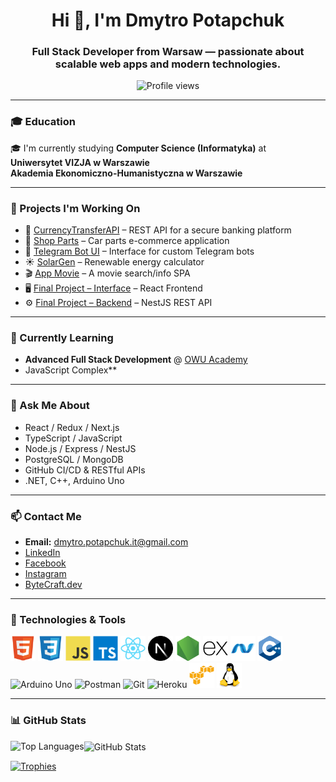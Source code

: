 <h1 align="center">Hi 👋, I'm Dmytro Potapchuk</h1>  
<h3 align="center">Full Stack Developer from Warsaw — passionate about scalable web apps and modern technologies.</h3>

<p align="center">
  <img src="https://komarev.com/ghpvc/?username=Dmytro-Potapchuk&label=Profile%20views&color=0e75b6&style=flat" alt="Profile views" />
</p>

---

### 🎓 Education

🎓 I'm currently studying **Computer Science (Informatyka)** at  
**Uniwersytet VIZJA w Warszawie** <br>
**Akademia Ekonomiczno-Humanistyczna w Warszawie**

---

### 🚀 Projects I'm Working On

- 💼 [CurrencyTransferAPI](https://github.com/Dmytro-Potapchuk/CurrencyTransferAPI) – REST API for a secure banking platform
- 🛒 [Shop Parts](https://github.com/Dmytro-Potapchuk/shop-parts) – Car parts e-commerce application
- 🤖 [Telegram Bot UI](https://keyn1991.github.io/telegram-bot-ui/) – Interface for custom Telegram bots
- ☀️ [SolarGen](https://keyn1991.github.io/solar-gen/) – Renewable energy calculator
- 🎬 [App Movie](https://keyn1991.github.io/app-movie-react-2023/) – A movie search/info SPA
- 🖥️ [Final Project – Interface](https://github.com/Keyn1991/okten-final-project-interface) – React Frontend
- ⚙️ [Final Project – Backend](https://github.com/Keyn1991/okten-final-project-backend-nestjs) – NestJS REST API

---

### 🌱 Currently Learning

- **Advanced Full Stack Development** @ [OWU Academy](https://owu.com.ua/)
- JavaScript Complex**

---

### 💬 Ask Me About

- React / Redux / Next.js
- TypeScript / JavaScript
- Node.js / Express / NestJS
- PostgreSQL / MongoDB
- GitHub CI/CD & RESTful APIs
- .NET, C++, Arduino Uno

---

### 📫 Contact Me

- **Email:** dmytro.potapchuk.it@gmail.com
- [LinkedIn](https://www.linkedin.com/in/dmytro-potapchuk-43b410273/)
- [Facebook](https://www.facebook.com/dmytro.potapchuk/)
- [Instagram](https://www.instagram.com/potapchukdmytro/)
- [ByteCraft.dev](https://portfolio-site-gpso.onrender.com//)


---

### 🧰 Technologies & Tools

<p align="left">
  <img src="https://raw.githubusercontent.com/devicons/devicon/master/icons/html5/html5-original.svg" width="40" alt="HTML5"/>
  <img src="https://raw.githubusercontent.com/devicons/devicon/master/icons/css3/css3-original.svg" width="40" alt="CSS3"/>
  <img src="https://raw.githubusercontent.com/devicons/devicon/master/icons/javascript/javascript-original.svg" width="40" alt="JavaScript"/>
  <img src="https://raw.githubusercontent.com/devicons/devicon/master/icons/typescript/typescript-original.svg" width="40" alt="TypeScript"/>
  <img src="https://raw.githubusercontent.com/devicons/devicon/master/icons/react/react-original.svg" width="40" alt="React"/>
  <img src="https://raw.githubusercontent.com/devicons/devicon/master/icons/nextjs/nextjs-original.svg" width="40" alt="Next.js"/>
  <img src="https://raw.githubusercontent.com/devicons/devicon/master/icons/nodejs/nodejs-original.svg" width="40" alt="Node.js"/>
  <img src="https://raw.githubusercontent.com/devicons/devicon/master/icons/express/express-original.svg" width="40" alt="Express"/>
  <img src="https://raw.githubusercontent.com/devicons/devicon/master/icons/dot-net/dot-net-original.svg" width="40" alt=".NET"/>
  <img src="https://raw.githubusercontent.com/devicons/devicon/master/icons/cplusplus/cplusplus-original.svg" width="40" alt="C++"/>
  <img src="https://upload.wikimedia.org/wikipedia/commons/8/87/Arduino_Logo.svg" width="40" alt="Arduino Uno"/>
  <img src="https://www.vectorlogo.zone/logos/getpostman/getpostman-icon.svg" width="40" alt="Postman"/>
  <img src="https://www.vectorlogo.zone/logos/git-scm/git-scm-icon.svg" width="40" alt="Git"/>
  <img src="https://www.vectorlogo.zone/logos/heroku/heroku-icon.svg" width="40" alt="Heroku"/>
  <img src="https://raw.githubusercontent.com/devicons/devicon/master/icons/amazonwebservices/amazonwebservices-original.svg" width="40" alt="AWS"/>
  <img src="https://raw.githubusercontent.com/devicons/devicon/master/icons/linux/linux-original.svg" width="40" alt="Linux"/>
</p>

---

### 📊 GitHub Stats

<p>
  <img align="left" src="https://github-readme-stats-sigma-five.vercel.app/api/top-langs?username=Dmytro-Potapchuk&show_icons=true&locale=en&layout=compact" alt="Top Languages" />
</p>

<p>
  <img align="center" src="https://github-readme-stats-sigma-five.vercel.app/api?username=Dmytro-Potapchuk&show_icons=true&locale=en" alt="GitHub Stats" />
</p>

<p align="left">
  <a href="https://github.com/ryo-ma/github-profile-trophy">
    <img src="https://github-profile-trophy.vercel.app/?username=Dmytro-Potapchuk" alt="Trophies" />
  </a>
</p>
